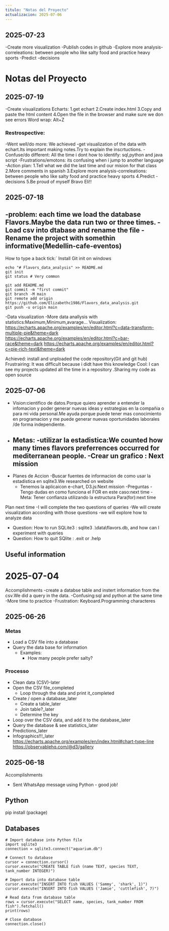 ```yaml
---
titulo: "Notas del Proyecto"
actualizacion: 2025-07-06
---
```

## 2025-07-23
-Create more visualization
-Publish codes in github
-Explore more analysis-correleations: between people who like salty food and practice heavy sports
-Predict -decisions



# Notas del Proyecto
## 2025-07-19
-Create visualizations
Echarts:
1.get echart 
2.Create index.html
3.Copy and paste the html content
4.Open the file in the browser and make sure we don see errors
Word wrap: Alt+Z

<script src="https://cdn.jsdelivr.net/npm/echarts@5.6.0/dist/echarts.min.js"></script>
### Restrospective:
-Went well/do more: We achieved -get visualization of the data with echart.Its important making notes.Try to explain the inscrtuctions.
-Confuse/do different:
All the time i dont how to identify: sql,python and java script
-Frustrations/emotons: its confusing when i jump to another language
-Action plan:
1.Tell what we did the last time and our mision for that class
2.More comments in spanish
3.Explore more analysis-correleations: between people who like salty food and practice heavy sports
4.Predict -decisions
5.Be proud of myself Bravo Eli!!



## 2025-07-18
-problem: each time we load the database Flavors.Maybe the data run two or three times.
-Load csv into dtabase and rename the file 
-Rename the project with somethin informative(Medellin-cafe-eventos)
-
How to type a back tick:`
Install Git init on windows
```
echo "# Flavors_data_analysis" >> README.md
git init
git status # Very common

git add README.md
git commit -m "first commit"
git branch -M main
git remote add origin https://github.com/Elizabethc1986/Flavors_data_analysis.git
git push -u origin main
```
-Data visualization
-More data anallysis with statistics:Maximum,Minimum,avarage...
Visualization:
https://echarts.apache.org/examples/en/editor.html?c=data-transform-multiple-pie&theme=dark
https://echarts.apache.org/examples/en/editor.html?c=bar-race&theme=dark
https://echarts.apache.org/examples/en/editor.html?c=pie-rich-text&theme=dark

Achieved: install and unploaded the code repository(Git and git hub)
Frustrairing: It was difficult because i didt have this knowledge
Cool: I can see my projects updated all the time in a repository .Sharing my code as open source



## 2025-07-06
- Vision:cientifico de datos.Porque quiero aprender a entender la infomacion y poder generar nuevas ideas y estrategias en la compañia o para mi vida personal.Me ayuda porque puede tener mas conocimiento en programacion y me puede generar nuevas oportunidades laborales /de forma independiente.
- Metas:
    -utilizar la estadistica:We counted how many times flavors preferrences occurred for mediterranean people.
    -Crear un grafico : Next mission
    -
- Planes de Accion
    -Buscar fuentes de informacion de como usar la estadistica en sqlite3.We researched on website
    - Tenemos la aplicaicon e-chart, D3.js:Next mission
-Preguntas
    -Tengo dudas en como funciona el FOR en este caso:next time
    -Meta: Tener confianza utilizando la estructura Para(for):next time

Plan next time
-I will complete the two questions of queries
-We will create visualization according with those questions
-we will explore how to analyze data
- Question: How to run SQLite3 : sqlite3 .\data\flavors.db, and how can I experiment with queries
- Question: How to quit SQlite : .exit or .help


## Useful information


# 2025-07-04
Accomplishments
-create a databse table and instert information from the csv.We did a query in the data.
-Confusing:sql and python at the same time
-More time to practice
-Frustration: Keyboard.Programming characteres


## 2025-06-26
### Metas
- Load a CSV file into a database
- Query the data base for information
    - Examples:
        - How many people prefer salty?

### Processo
- Clean data (CSV)-later
- Open the CSV file_completed
    - Loop through the data and print it_completed
- Create / open a database_later
    - Create a table_later
    - Join table?_later
    - Determine the key
- Loop over the CSV data, and add it to the database_later
- Query the database & see statistics_later
- Predictions_later
- Infographics!!!_later
https://echarts.apache.org/examples/en/index.html#chart-type-line
https://observablehq.com/@d3/gallery






## 2025-06-18
Accomplishments
- Sent WhatsApp message using Python - good job!


## Python
pip install (package)

## Databases
```
# Import database into Python file
import sqlite3
connection = sqlite3.connect("aquarium.db")

# Connect to database
cursor = connection.cursor()
cursor.execute("CREATE TABLE fish (name TEXT, species TEXT, tank_number INTEGER)")

# Import data into database table
cursor.execute("INSERT INTO fish VALUES ('Sammy', 'shark', 1)")
cursor.execute("INSERT INTO fish VALUES ('Jamie', 'cuttlefish', 7)")

# Read data from database table
rows = cursor.execute("SELECT name, species, tank_number FROM fish").fetchall()
print(rows)

# Close database
connection.close()
```
